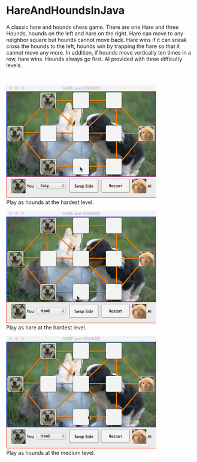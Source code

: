 # HareAndHoundsInJava
A classic hare and hounds chess game. There are one Hare and three Hounds, hounds on the left and hare on the right. Hare can move to any neighbor square but hounds cannot move back. Hare wins if it can sneak cross the hounds to the left, hounds win by trapping the hare so that it cannot move any more. In addition, if hounds move vertically ten times in a row, hare wins. Hounds always go first.
AI provided with three difficulty levels.

</br>
<html>
<body>
<p>
<img src="https://raw.githubusercontent.com/mewhuan/screenShots/master/hardAndHounds1.gif" width="400" height="300"></br>
Play as hounds at the hardest level.
</p>
<p>
<img src="https://raw.githubusercontent.com/mewhuan/screenShots/master/hardAndHounds2.gif" width="400" height="300"></br>
Play as hare at the hardest level. 
</p>
<p>
<img src="https://raw.githubusercontent.com/mewhuan/screenShots/master/hardAndHounds3.gif" width="400" height="300"></br>
Play as hounds at the medium level.
</p>
</body>
</html>
